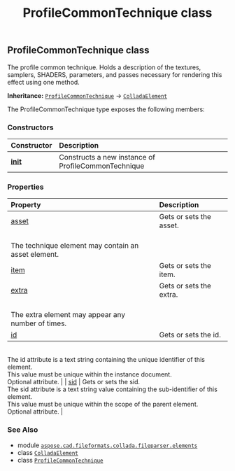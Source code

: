 ﻿---
title: ProfileCommonTechnique class
second_title: Aspose.CAD for Python via .NET API References
description: 
type: docs
weight: 880
url: /aspose.cad.fileformats.collada.fileparser.elements/profilecommontechnique/
is_root: false
---

## ProfileCommonTechnique class

The profile common technique.
Holds a description of the textures, samplers, SHADERS, parameters, and passes necessary for rendering this effect using one method.



**Inheritance:** [`ProfileCommonTechnique`](/cad/python-net/aspose.cad.fileformats.collada.fileparser.elements/profilecommontechnique) → 
[`ColladaElement`](/cad/python-net/aspose.cad.fileformats.collada.fileparser.elements/colladaelement)



The ProfileCommonTechnique type exposes the following members:

### Constructors
| Constructor | Description |
| :- | :- |
| [__init__](/cad/python-net/aspose.cad.fileformats.collada.fileparser.elements/profilecommontechnique/__init__/#) | Constructs a new instance of ProfileCommonTechnique |


### Properties
| Property | Description |
| :- | :- |
| [asset](/cad/python-net/aspose.cad.fileformats.collada.fileparser.elements/profilecommontechnique/asset) | Gets or sets the asset.<br/>The technique element may contain an asset element. |
| [item](/cad/python-net/aspose.cad.fileformats.collada.fileparser.elements/profilecommontechnique/item) | Gets or sets the item. |
| [extra](/cad/python-net/aspose.cad.fileformats.collada.fileparser.elements/profilecommontechnique/extra) | Gets or sets the extra.<br/>The extra element may appear any number of times. |
| [id](/cad/python-net/aspose.cad.fileformats.collada.fileparser.elements/profilecommontechnique/id) | Gets or sets the id.<br/>The id attribute is a text string containing the unique identifier of this element.<br/>This value must be unique within the instance document.<br/>Optional attribute. |
| [sid](/cad/python-net/aspose.cad.fileformats.collada.fileparser.elements/profilecommontechnique/sid) | Gets or sets the sid.<br/>The sid attribute is a text string value containing the sub-identifier of this element.<br/>This value must be unique within the scope of the parent element.<br/>Optional attribute. |



### See Also
* module [`aspose.cad.fileformats.collada.fileparser.elements`](..)
* class [`ColladaElement`](/cad/python-net/aspose.cad.fileformats.collada.fileparser.elements/colladaelement)
* class [`ProfileCommonTechnique`](/cad/python-net/aspose.cad.fileformats.collada.fileparser.elements/profilecommontechnique)
